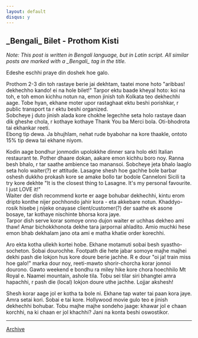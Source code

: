 ```yaml
---
layout: default
disqus: y
---
```


## \_Bengali\_ Bilet - Prothom Kisti

*Note: This post is written in Bengali language, but in Latin script. All similar posts are marked with a \_Bengali\_ tag in the title.*

Edeshe eschhi praye din doshek hoe galo. 

Prothom 2-3 din toh rastaye berie jai dekhtam, taatei mone hoto "aribbas! dekhechho kando! ei na hole bilet!" Tarpor ektu baade kheyal hoto: koi na toh, e toh emon kichhu notun na, emon jinish toh Kolkata teo dekhechhi aage. Tobe hyan, ekhane moter upor rastaghaat ektu beshi porishkar, r public transport ta r ektu beshi organized.  
Sobcheye j duto jinish alada kore chokhe legechhe seta holo rastaye daan dik gheshe chola, r kothaye kothaye Thank You ba Merci bola. Oti-bhodrota tai ekhankar reeti.  
Ebong tip dewa. Ja bhujhlam, nehat rude byabohar na kore thaakle, ontoto 15% tip dewa tai ekhane niyom. 

Kodin aage bondhur jonmodin upolokkhe dinner sara holo ekti Italian restaurant te. Pother dhaare dokan, aakare emon kichhu boro noy. Ranna besh bhalo, r tar saathe ambience tao manansoi. Sobcheye jeta bhalo laaglo seta holo waiter(?) er attitude. Lasagne shesh hoe gachhe bole barbar oshesh dukkho prokash kore se amake bollo tar bodole Canneloni Sicili ta try kore dekhte "It is the closest thing to Lasagne. It's my personal favourite. I just LOVE it!"  
Waiter der dish recommend korte er aage bohubar dekhechhi, kintu erom dripto konthe nijer pochhondo jahir kora - eta akkebare notun. Khaddyo-rosik hisebe j nijeke onayase client/customer(?) der saathe ek asone bosaye, tar kothaye nischinte bhorsa kora jaye.  
Tarpor dish serve korar somoye onno dujon waiter er uchhas dekheo ami thaw! Amar bichokkhonota dekhe tara jarpornai ahladito. Amio muchki hese emon bhab dekhalam jano ota ami e matha khatie order korechhi. 

Aro ekta kotha ullekh kortei hobe. Ekhane motamuti sobai besh syastho-socheton. Sobai dourochhe. Footpath die hete jabar somoye majhe majhei dekhi pash die lokjon hus kore doure berie jachhe. R e dour "oi ja! train miss hoe galo!" marka dour noy, reeti-mawto shorir-chorcha korar jonnoi dourono. 
Gawto weekend e bondhu ra miley hike kore chora hoechhilo Mt Royal e. Naamei mountain, ashole tila. Tobu sei tilar siri bhangtei amra hapachhi, r pash die (local) lokjon doure uthe jachhe. Lojjar akshesh!

Shesh korar aage jol er kotha ta bole ni. Ekhane tap water tai paan kora jaye. Amra setai kori. Sobai e tai kore. Hollywood movie gulo teo e jinish dekhechhi bohubar. Tobu majhe majhe sondeho jaage: khawar jol e chaan korchhi, na ki chaan er jol khachhi? Jani na konta beshi oswostikor.

* * *

[Archive](/gogolghoshal/archive)
